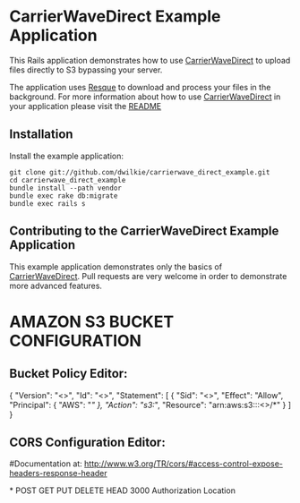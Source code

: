 # CarrierWaveDirect Example Application

This Rails application demonstrates how to use [CarrierWaveDirect](https://github.com/dwilkie/carrierwave_direct) to upload files directly to S3 bypassing your server.

The application uses [Resque](https://github.com/defunkt/resque) to download and process your files in the background. For more information about how to use [CarrierWaveDirect](https://github.com/dwilkie/carrierwave_direct) in your application please visit the [README](https://github.com/dwilkie/carrierwave_direct)

## Installation

Install the example application:

    git clone git://github.com/dwilkie/carrierwave_direct_example.git
    cd carrierwave_direct_example
    bundle install --path vendor
    bundle exec rake db:migrate
    bundle exec rails s

## Contributing to the CarrierWaveDirect Example Application

This example application demonstrates only the basics of [CarrierWaveDirect](https://github.com/dwilkie/carrierwave_direct). Pull requests are very welcome in order to demonstrate more advanced features.

# AMAZON S3 BUCKET CONFIGURATION

##  Bucket Policy Editor:

  {
    "Version": "<<Version Value>>",
    "Id": "<<Policy Value>>",
    "Statement": [
      {
        "Sid": "<<Sid Value>>",
        "Effect": "Allow",
        "Principal": {
          "AWS": "*"
        },
        "Action": "s3:*",
        "Resource": "arn:aws:s3:::<<bucket-name>>/*"
      }
    ]
  }

## CORS Configuration Editor:

#Documentation at: http://www.w3.org/TR/cors/#access-control-expose-headers-response-header

<?xml version="1.0" encoding="UTF-8"?>
<CORSConfiguration xmlns="http://s3.amazonaws.com/doc/2006-03-01/">
    <CORSRule>
        <AllowedOrigin>*</AllowedOrigin>
        <AllowedMethod>POST</AllowedMethod>
        <AllowedMethod>GET</AllowedMethod>
        <AllowedMethod>PUT</AllowedMethod>
        <AllowedMethod>DELETE</AllowedMethod>
        <AllowedMethod>HEAD</AllowedMethod>
        <MaxAgeSeconds>3000</MaxAgeSeconds>
        <AllowedHeader>Authorization</AllowedHeader>
        <ExposeHeader>Location</ExposeHeader>
    </CORSRule>
</CORSConfiguration>

